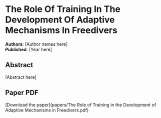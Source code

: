 # The Role Of Training In The Development Of Adaptive Mechanisms In Freedivers

**Authors**: [Author names here]  
**Published**: [Year here]

## Abstract

[Abstract here]

## Paper PDF

[Download the paper](papers/The Role of Training in the Development of Adaptive Mechanisms in Freedivers.pdf)
